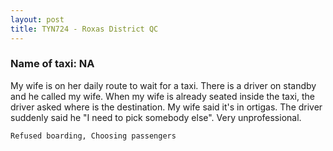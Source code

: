 ```yaml
---
layout: post
title: TYN724 - Roxas District QC
---
```


### Name of taxi: NA

My wife is on her daily route to wait for a taxi. There is a driver on standby and he called my wife. When my wife is already seated inside the taxi, the driver asked where is the destination. My wife said it's in ortigas. The driver suddenly said he "I need to pick somebody else". Very unprofessional. 

```Refused boarding, Choosing passengers```
